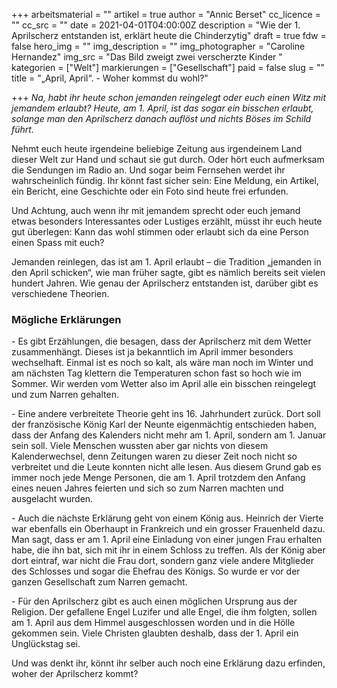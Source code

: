 +++
arbeitsmaterial = ""
artikel = true
author = "Annic Berset"
cc_licence = ""
cc_src = ""
date = 2021-04-01T04:00:00Z
description = "Wie der 1. Aprilscherz entstanden ist, erklärt heute die Chinderzytig"
draft = true
fdw = false
hero_img = ""
img_description = ""
img_photographer = "Caroline Hernandez"
img_src = "Das Bild zweigt zwei verscherzte Kinder "
kategorien = ["Welt"]
markierungen = ["Gesellschaft"]
paid = false
slug = ""
title = "„April, April“. -  Woher kommst du wohl?"

+++
_Na, habt ihr heute schon jemanden reingelegt oder euch einen Witz mit jemandem erlaubt? Heute, am 1. April, ist das sogar ein bisschen erlaubt, solange man den Aprilscherz danach auflöst und nichts Böses im Schild führt._

Nehmt euch heute irgendeine beliebige Zeitung aus irgendeinem Land dieser Welt zur Hand und schaut sie gut durch. Oder hört euch aufmerksam die Sendungen im Radio an. Und sogar beim Fernsehen werdet ihr wahrscheinlich fündig. Ihr könnt fast sicher sein: Eine Meldung, ein Artikel, ein Bericht, eine Geschichte oder ein Foto sind heute frei erfunden.

Und Achtung, auch wenn ihr mit jemandem sprecht oder euch jemand etwas besonders Interessantes oder Lustiges erzählt, müsst ihr euch heute gut überlegen: Kann das wohl stimmen oder erlaubt sich da eine Person einen Spass mit euch?

Jemanden reinlegen, das ist am 1. April erlaubt – die Tradition „jemanden in den April schicken“, wie man früher sagte, gibt es nämlich bereits seit vielen hundert Jahren. Wie genau der Aprilscherz entstanden ist, darüber gibt es verschiedene Theorien.

### Mögliche Erklärungen

\- Es gibt Erzählungen, die besagen, dass der Aprilscherz mit dem Wetter zusammenhängt. Dieses ist ja bekanntlich im April immer besonders wechselhaft. Einmal ist es noch so kalt, als wäre man noch im Winter und am nächsten Tag klettern die Temperaturen schon fast so hoch wie im Sommer. Wir werden vom Wetter also im April alle ein bisschen reingelegt und zum Narren gehalten.

\- Eine andere verbreitete Theorie geht ins 16. Jahrhundert zurück. Dort soll der französische König Karl der Neunte eigenmächtig entschieden haben, dass der Anfang des Kalenders nicht mehr am 1. April, sondern am 1. Januar sein soll. Viele Menschen wussten aber gar nichts von diesem Kalenderwechsel, denn Zeitungen waren zu dieser Zeit noch nicht so verbreitet und die Leute konnten nicht alle lesen. Aus diesem Grund gab es immer noch jede Menge Personen, die am 1. April trotzdem den Anfang eines neuen Jahres feierten und sich so zum Narren machten und ausgelacht wurden.

\- Auch die nächste Erklärung geht von einem König aus. Heinrich der Vierte war ebenfalls ein Oberhaupt in Frankreich und ein grosser Frauenheld dazu. Man sagt, dass er am 1. April eine Einladung von einer jungen Frau erhalten habe, die ihn bat, sich mit ihr in einem Schloss zu treffen. Als der König aber dort eintraf, war nicht die Frau dort, sondern ganz viele andere Mitglieder des Schlosses und sogar die Ehefrau des Königs. So wurde er vor der ganzen Gesellschaft zum Narren gemacht.

\- Für den Aprilscherz gibt es auch einen möglichen Ursprung aus der Religion. Der gefallene Engel Luzifer und alle Engel, die ihm folgten, sollen am 1. April aus dem Himmel ausgeschlossen worden und in die Hölle gekommen sein. Viele Christen glaubten deshalb, dass der 1. April ein Unglückstag sei.

Und was denkt ihr, könnt ihr selber auch noch eine Erklärung dazu erfinden, woher der Aprilscherz kommt?